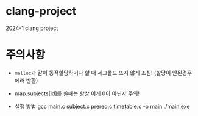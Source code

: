 # clang-project
2024-1 clang project

# 주의사항

- `malloc`과 같이 동적할당하거나 할 때 세그폴드 뜨지 않게 조심! (할당이 안된경우 에러 반환)
- map.subjects[id]를 쓸때는 항상 이게 0이 아닌지 주의!

- 실행 방법
gcc main.c subject.c prereq.c timetable.c -o main
./main.exe